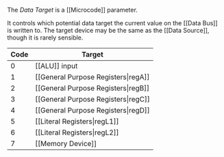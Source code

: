 The _Data Target_ is a [[Microcode]] parameter.

It controls which potential data target the current value on the [[Data Bus]] is written to.
The target device may be the same as the [[Data Source]], though it is rarely sensible.

| Code | Target                              |
| ---- | ----------------------------------- |
| 0    | [[ALU]] input                       |
| 1    | [[General Purpose Registers\|regA]] |
| 2    | [[General Purpose Registers\|regB]] |
| 3    | [[General Purpose Registers\|regC]] |
| 4    | [[General Purpose Registers\|regD]] |
| 5    | [[Literal Registers\|regL1]]        |
| 6    | [[Literal Registers\|regL2]]        |
| 7    | [[Memory Device]]                   |
